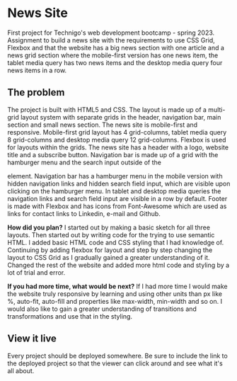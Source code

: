 # News Site
First project for Technigo's web development bootcamp - spring 2023. Assignment to build a news site with the requirements to use CSS Grid, Flexbox and that the website has a big news section with one article and a news grid section where the mobile-first version has one news item, the tablet media query has two news items and the desktop media query four news items in a row.

## The problem
The project is built with HTML5 and CSS. The layout is made up of a multi-grid layout system with separate grids in the header, navigation bar, main section and small news section. The news site is mobile-first and responsive. Mobile-first grid layout has 4 grid-columns, tablet media query 8 grid-columns and desktop media query 12 grid-columns. Flexbox is used for layouts within the grids. The news site has a header with a logo, website title and a subscribe button. Navigation bar is made up of a grid with the hamburger menu and the search input outside of the <nav> element. Navigation bar has a hamburger menu in the mobile version with hidden navigation links and hidden search field input, which are visible upon clicking on the hamburger menu. In tablet and desktop media queries the navigation links and search field input are visible in a row by default. Footer is made with Flexbox and has icons from Font-Awesome which are used as links for contact links to Linkedin, e-mail and Github. 

**How did you plan?**
I started out by making a basic sketch for all three layouts. Then started out by writing code for the <body> trying to use semantic HTML. I added basic HTML code and CSS styling that I had knowledge of. Continuing by adding flexbox for layout and step by step changing the layout to CSS Grid as I gradually gained a greater understanding of it. Changed the rest of the website and added more html code and styling by a lot of trial and error. 

**If you had more time, what would be next?**
If I had more time I would make the website truly responsive by learning and using other units than px like %, auto-fit, auto-fill and properties like max-width, min-width and so on. I would also like to gain a greater understanding of transitions and transformations and use that in the styling. 

## View it live
Every project should be deployed somewhere. Be sure to include the link to the deployed project so that the viewer can click around and see what it's all about.
